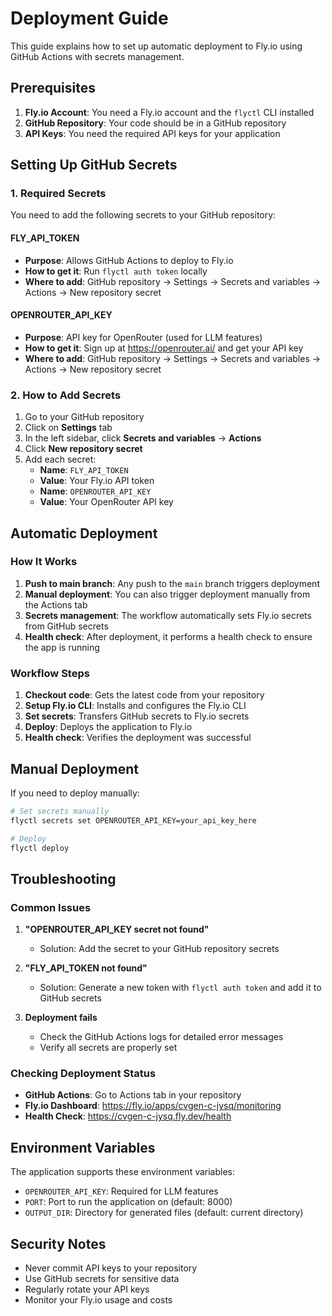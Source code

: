 # Deployment Guide

This guide explains how to set up automatic deployment to Fly.io using GitHub Actions with secrets management.

## Prerequisites

1. **Fly.io Account**: You need a Fly.io account and the `flyctl` CLI installed
2. **GitHub Repository**: Your code should be in a GitHub repository
3. **API Keys**: You need the required API keys for your application

## Setting Up GitHub Secrets

### 1. Required Secrets

You need to add the following secrets to your GitHub repository:

#### FLY_API_TOKEN
- **Purpose**: Allows GitHub Actions to deploy to Fly.io
- **How to get it**: Run `flyctl auth token` locally
- **Where to add**: GitHub repository → Settings → Secrets and variables → Actions → New repository secret

#### OPENROUTER_API_KEY
- **Purpose**: API key for OpenRouter (used for LLM features)
- **How to get it**: Sign up at https://openrouter.ai/ and get your API key
- **Where to add**: GitHub repository → Settings → Secrets and variables → Actions → New repository secret

### 2. How to Add Secrets

1. Go to your GitHub repository
2. Click on **Settings** tab
3. In the left sidebar, click **Secrets and variables** → **Actions**
4. Click **New repository secret**
5. Add each secret:
   - **Name**: `FLY_API_TOKEN`
   - **Value**: Your Fly.io API token
   - **Name**: `OPENROUTER_API_KEY`
   - **Value**: Your OpenRouter API key

## Automatic Deployment

### How It Works

1. **Push to main branch**: Any push to the `main` branch triggers deployment
2. **Manual deployment**: You can also trigger deployment manually from the Actions tab
3. **Secrets management**: The workflow automatically sets Fly.io secrets from GitHub secrets
4. **Health check**: After deployment, it performs a health check to ensure the app is running

### Workflow Steps

1. **Checkout code**: Gets the latest code from your repository
2. **Setup Fly.io CLI**: Installs and configures the Fly.io CLI
3. **Set secrets**: Transfers GitHub secrets to Fly.io secrets
4. **Deploy**: Deploys the application to Fly.io
5. **Health check**: Verifies the deployment was successful

## Manual Deployment

If you need to deploy manually:

```bash
# Set secrets manually
flyctl secrets set OPENROUTER_API_KEY=your_api_key_here

# Deploy
flyctl deploy
```

## Troubleshooting

### Common Issues

1. **"OPENROUTER_API_KEY secret not found"**
   - Solution: Add the secret to your GitHub repository secrets

2. **"FLY_API_TOKEN not found"**
   - Solution: Generate a new token with `flyctl auth token` and add it to GitHub secrets

3. **Deployment fails**
   - Check the GitHub Actions logs for detailed error messages
   - Verify all secrets are properly set

### Checking Deployment Status

- **GitHub Actions**: Go to Actions tab in your repository
- **Fly.io Dashboard**: https://fly.io/apps/cvgen-c-jysq/monitoring
- **Health Check**: https://cvgen-c-jysq.fly.dev/health

## Environment Variables

The application supports these environment variables:

- `OPENROUTER_API_KEY`: Required for LLM features
- `PORT`: Port to run the application on (default: 8000)
- `OUTPUT_DIR`: Directory for generated files (default: current directory)

## Security Notes

- Never commit API keys to your repository
- Use GitHub secrets for sensitive data
- Regularly rotate your API keys
- Monitor your Fly.io usage and costs 